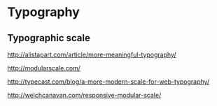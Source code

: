 # Typography

## Typographic scale

http://alistapart.com/article/more-meaningful-typography/

http://modularscale.com/

http://typecast.com/blog/a-more-modern-scale-for-web-typography/

http://welchcanavan.com/responsive-modular-scale/
